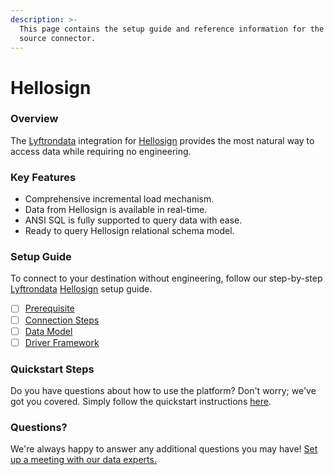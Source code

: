 ```yaml
---
description: >-
  This page contains the setup guide and reference information for the Hellosign
  source connector.
---
```


# Hellosign

### Overview

The [Lyftrondata](https://www.lyftrondata.com/) integration for [Hellosign](None/) provides the most natural way to access data while requiring no engineering.

### Key Features

* Comprehensive incremental load mechanism.
* Data from Hellosign is available in real-time.
* ANSI SQL is fully supported to query data with ease.
* Ready to query Hellosign relational schema model.

### Setup Guide

To connect to your destination without engineering, follow our step-by-step [Lyftrondata](https://www.lyftrondata.com/) [Hellosign](None/) setup guide.

* [ ] [Prerequisite](prerequisite.md)
* [ ] [Connection Steps](connection-steps.md)
* [ ] [Data Model](data-model/erd.md)
* [ ] [Driver Framework](driver-framework/)

### Quickstart Steps

Do you have questions about how to use the platform? Don't worry; we've got you covered. Simply follow the quickstart instructions [here](../../).

### Questions? <a href="#questions" id="questions"></a>

We're always happy to answer any additional questions you may have! [Set up a meeting with our data experts.](https://www.lyftrondata.com/book-a-meeting/)
